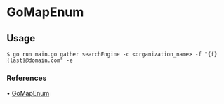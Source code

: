 # GoMapEnum

## Usage

`$ go run main.go gather searchEngine -c <organization_name> -f "{f}{last}@domain.com" -e`

### References

• [GoMapEnum](https://github.com/nodauf/GoMapEnum)